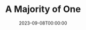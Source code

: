 ---
title: A Majority of One
date: 2023-09-08T00:00:00
opening_date: 1964-09-25
closing_date: 1964-10-03
layout: productions
program:
Theatre: Theatre Jacksonville
Venue: Little Theatre
cast:
- Mrs. Rubin: Doris Thornhill
- Mrs. Jacoby: Thelma Baker
- Alice Black: Casey Koplar
- Jerome Black: Malcolm Korner
- Lady Passenger: Charlotte Smotherman
- Koichi Asano: Ernest Goldsmith
- Steward: Jerry Bolton
- Eddie: Tim McManus
- Tateshi: Cathy Perry
- Ayako Asano: Gladys Witten
- Noketi: Betty Miyanaga
- Captain Norcross: Gene Moore
crew:
- Director: George Ballis
- Set and Lighting Design: Larry Riddle
- Stage Manager: Terry McIntyre
- Lighting:
  - Peggy miller
  - Chase Ambler
- Costumes:
  - Ruth Coleman
  - Ruth Perry
  - Walter Russell Sargent
  - Jean Lucas
  - Marguerite Ellingham
  - Agatha Norvell
  - Liz Collins
  - Gwen Lindsay
  - Grace Kelley
  - Frank Ridge
- Make-up:
  - Bill Gibbs
  - Gertrude Moller
  - Polly Clendening
  - Marshall Grauer
  - Annette Grauer
- Properties:
  - Esther Barnes
  - Gladys Dale
  - Galdys Witten
  - Mary Holland
  - Gayle Swymer
  - Ruth Glezen
  - Eula Walters
  - Olivia Rusinek
  - Charlotte Smotherman
- Set Crew:
  - Tim McManus
  - Dixie Cohen
  - Gladys Dale
  - Ruth Glezen
  - Annette Grauer
  - Marshall Grauer
  - Steve Williams
  - French Harvey
  - Marshall Nazworth
  - Gene Moore
  - Gladys Witten
  - Gwyda Agnew
  - Ellen Black
  - Betty Bell
  - Dottie Wells
  - Robert Agnew
  - Abbey Fink
- Sound: David Howard
- Program Cover: Richard Lyons
---